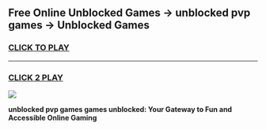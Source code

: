 
## Free Online Unblocked Games → unblocked pvp games → Unblocked Games
<h3>
<a href="https://premium.freeplayer.one?title=unblocked_pvp_games&ref=21F">CLICK TO PLAY</a></h3>
<hr>

<h3>
<a href="https://premium.freeplayer.one?title=unblocked_pvp_games&ref=21F">CLICK 2 PLAY</a>
  
</h3>

<a href="https://premium.freeplayer.one?title=unblocked_pvp_games&ref=21F/"><img src="https://clearcache.store/games.png"></a>


**unblocked pvp games games unblocked: Your Gateway to Fun and Accessible Online Gaming**
